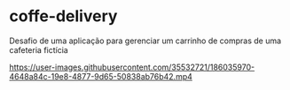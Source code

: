 # coffe-delivery
Desafio de uma aplicação para gerenciar um carrinho de compras de uma cafeteria fictícia

https://user-images.githubusercontent.com/35532721/186035970-4648a84c-19e8-4877-9d65-50838ab76b42.mp4
